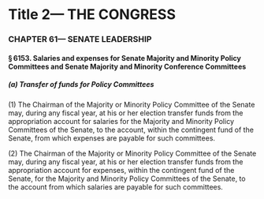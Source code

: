 
# Title 2— THE CONGRESS
### CHAPTER 61— SENATE LEADERSHIP
#### § 6153. Salaries and expenses for Senate Majority and Minority Policy Committees and Senate Majority and Minority Conference Committees
##### (a) Transfer of funds for Policy Committees

(1) The Chairman of the Majority or Minority Policy Committee of the Senate may, during any fiscal year, at his or her election transfer funds from the appropriation account for salaries for the Majority and Minority Policy Committees of the Senate, to the account, within the contingent fund of the Senate, from which expenses are payable for such committees.

(2) The Chairman of the Majority or Minority Policy Committee of the Senate may, during any fiscal year, at his or her election transfer funds from the appropriation account for expenses, within the contingent fund of the Senate, for the Majority and Minority Policy Committees of the Senate, to the account from which salaries are payable for such committees.
